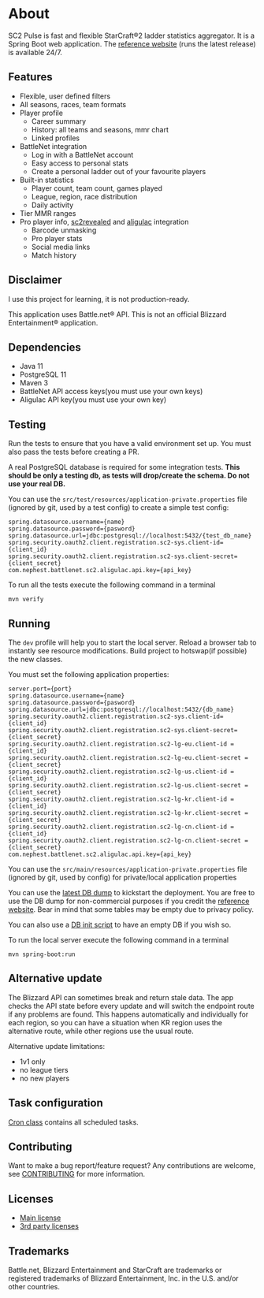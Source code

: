 # About
SC2 Pulse is fast and flexible StarCraft&reg;2 ladder statistics aggregator. It is a Spring Boot web application.
The [reference website](https://www.nephest.com/sc2/) (runs the latest release) is available 24/7.
## Features
* Flexible, user defined filters
* All seasons, races, team formats
* Player profile
    * Career summary
    * History: all teams and seasons, mmr chart
    * Linked profiles
* BattleNet integration
    * Log in with a BattleNet account
    * Easy access to personal stats
    * Create a personal ladder out of your favourite players
* Built-in statistics
    * Player count, team count, games played
    * League, region, race distribution
    * Daily activity
* Tier MMR ranges
* Pro player info, [sc2revealed](http://sc2revealed.com/) and [aligulac](http://aligulac.com/) integration
    * Barcode unmasking
    * Pro player stats
    * Social media links
    * Match history
## Disclaimer
I use this project for learning, it is not production-ready.

This application uses Battle.net&reg; API. 
This is not an official Blizzard Entertainment&reg; application.
## Dependencies
* Java 11
* PostgreSQL 11
* Maven 3
* BattleNet API access keys(you must use your own keys)
* Aligulac API key(you must use your own key)

## Testing
Run the tests to ensure that you have a valid environment set up. You must also pass the tests
before creating a PR.

A real PostgreSQL database is required for some integration tests.
**This should be only a testing db, as tests will drop/create the schema. Do not use your real DB.**

You can use the ```src/test/resources/application-private.properties``` file (ignored by git, used by a test config) 
to create a simple test config: 

```
spring.datasource.username={name}
spring.datasource.password={pasword}
spring.datasource.url=jdbc:postgresql://localhost:5432/{test_db_name}
spring.security.oauth2.client.registration.sc2-sys.client-id={client_id}
spring.security.oauth2.client.registration.sc2-sys.client-secret={client_secret}
com.nephest.battlenet.sc2.aligulac.api.key={api_key}
```

To run all the tests execute the following command in a terminal
```
mvn verify
```

## Running
The `dev` profile will help you to start the local server. Reload a browser tab to instantly see resource modifications.
Build project to hotswap(if possible) the new classes.

You must set the following application properties:
```
server.port={port}
spring.datasource.username={name}
spring.datasource.password={pasword}
spring.datasource.url=jdbc:postgresql://localhost:5432/{db_name}
spring.security.oauth2.client.registration.sc2-sys.client-id={client_id}
spring.security.oauth2.client.registration.sc2-sys.client-secret={client_secret}
spring.security.oauth2.client.registration.sc2-lg-eu.client-id = {client_id}
spring.security.oauth2.client.registration.sc2-lg-eu.client-secret = {client_secret}
spring.security.oauth2.client.registration.sc2-lg-us.client-id = {client_id}
spring.security.oauth2.client.registration.sc2-lg-us.client-secret = {client_secret}
spring.security.oauth2.client.registration.sc2-lg-kr.client-id = {client_id}
spring.security.oauth2.client.registration.sc2-lg-kr.client-secret = {client_secret}
spring.security.oauth2.client.registration.sc2-lg-cn.client-id = {client_id}
spring.security.oauth2.client.registration.sc2-lg-cn.client-secret = {client_secret}
com.nephest.battlenet.sc2.aligulac.api.key={api_key}
```

You can use the ```src/main/resources/application-private.properties``` file (ignored by git, used by config) 
for private/local application properties

You can use the [latest DB dump](https://www.nephest.com/sc2/dl/db-dump) to kickstart the deployment. You are free to
use the DB dump for non-commercial purposes if you credit the [reference website](https://www.nephest.com/sc2/). Bear in
mind that some tables may be empty due to privacy policy.

You can also use a [DB init script](src/main/resources/schema-postgres.sql) to have an empty DB if you wish so.

To run the local server execute the following command in a terminal
```
mvn spring-boot:run
```
## Alternative update
The Blizzard API can sometimes break and return stale data. The app checks the API state before every update and will
switch the endpoint route if any problems are found. This happens automatically and individually for each region,
so you can have a situation when KR region uses the alternative route, while other regions use the usual route.

Alternative update limitations:
* 1v1 only
* no league tiers
* no new players
## Task configuration
[Cron class](src/main/java/com/nephest/battlenet/sc2/config/Cron.java) contains all scheduled tasks.
## Contributing
Want to make a bug report/feature request? Any contributions are welcome, see [CONTRIBUTING](CONTRIBUTING.md) for 
more information.
## Licenses
* [Main license](LICENSE.txt)
* [3rd party licenses](3rd-party-licenses.txt)
## Trademarks
Battle.net, Blizzard Entertainment and StarCraft are trademarks or registered trademarks of Blizzard Entertainment,
 Inc. in the U.S. and/or other countries. 
